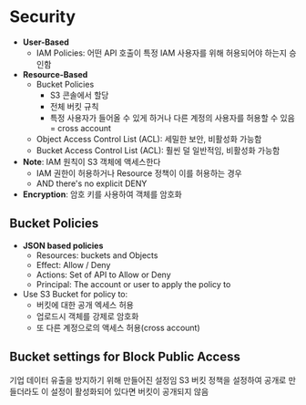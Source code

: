 # Security
- **User-Based**
	- IAM Policies: 어떤 API 호출이 특정 IAM 사용자를 위해 허용되어야 하는지 승인함
- **Resource-Based**
	- Bucket Policies
		- S3 콘솔에서 할당
		- 전체 버킷 규칙
		- 특정 사용자가 들어올 수 있게 하거나 다른 계정의 사용자를 허용할 수 있음 = cross account
	- Object Access Control List (ACL): 세밀한 보안, 비활성화 가능함
	- Bucket Access Control List (ACL): 훨씬 덜 일반적임, 비활성화 가능함
- **Note**: IAM 원칙이 S3 객체에 액세스한다
	- IAM 권한이 허용하거나 Resource 정책이 이를 허용하는 경우
	- AND there's no explicit DENY
- **Encryption**: 암호 키를 사용하여 객체를 암호화

## Bucket Policies
- **JSON based policies**
	- Resources: buckets and Objects
	- Effect: Allow / Deny
	- Actions: Set of API to Allow or Deny
	- Principal: The account or user to apply the policy to
- Use S3 Bucket for policy to:
	- 버킷에 대한 공개 엑세스 허용
	- 업로드시 객체를 강제로 암호화
	- 또 다른 계정으로의 액세스 허용(cross account)

## Bucket settings for Block Public Access
기업 데이터 유출을 방지하기 위해 만들어진 설정임
S3 버킷 정책을 설정하여 공개로 만들더라도 이 설정이 활성화되어 있다면 버킷이 공개되지 않음
